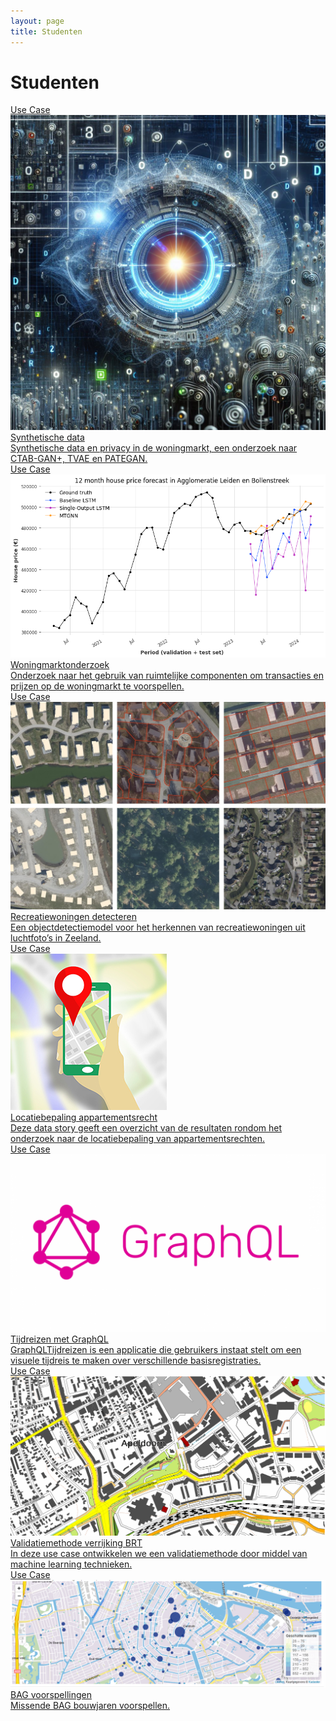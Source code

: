 ```yaml
---
layout: page
title: Studenten
---
```


# Studenten

<div class="cards-wrapper">

  <a href="/studenten/synthetischedata/synthetische_data">
   <div class="card">
      <div class="card-type">Use Case</div>
      <img class="card-image" src="/studenten/synthetischedata/synthetische_data.jpg" alt="Synthetische data">
      <div class="card-title">Synthetische data</div>
      <div class="card-description">Synthetische data en privacy in de woningmarkt, een onderzoek naar CTAB-GAN+, TVAE en PATEGAN.</div>
    </div>
  </a>
  
  <a href="/studenten/woningmarktonderzoek/onderzoek_woningmarkt">
   <div class="card">
      <div class="card-type">Use Case</div>
      <img class="card-image" src="/studenten/woningmarktonderzoek/onderzoek_woningmarkt.png" alt="Woningmarktonderzoek">
      <div class="card-title">Woningmarktonderzoek</div>
      <div class="card-description">Onderzoek naar het gebruik van ruimtelijke componenten om transacties en prijzen op de woningmarkt te voorspellen. </div>
    </div>
  </a>
  
  <a href="/studenten/recreatiewoningen/recreatiewoningen_detecteren">
   <div class="card">
      <div class="card-type">Use Case</div>
      <img class="card-image" src="/studenten/recreatiewoningen/recreatiewoningen_detecteren.png" alt="Recreatiewoningen detecteren">
      <div class="card-title">Recreatiewoningen detecteren</div>
      <div class="card-description">Een objectdetectiemodel voor het herkennen van recreatiewoningen uit luchtfoto’s in Zeeland. </div>
    </div>
  </a>
  
  <a href="/studenten/appartementsrecht/locatiebepaling_appartementsrecht">
    <div class="card">
      <div class="card-type">Use Case</div>
      <img class="card-image" src="/studenten/appartementsrecht/locatiebepaling_appartementsrecht.jpg" alt="Locatiebepaling appartementsrecht">
      <div class="card-title">Locatiebepaling appartementsrecht</div>
      <div class="card-description">Deze data story geeft een overzicht van de resultaten rondom het onderzoek naar de locatiebepaling van appartementsrechten.  </div>
    </div>
  </a>
  
  <a href="/studenten/graphqltijdreizen/graphql_tijdreizen">
    <div class="card">
      <div class="card-type">Use Case</div>
      <img class="card-image" src="/studenten/graphqltijdreizen/graphql_tijdreizen.png" alt="Tijdreizen met GraphQL">
      <div class="card-title">Tijdreizen met GraphQL</div>
      <div class="card-description">GraphQLTijdreizen is een applicatie die gebruikers instaat stelt om een visuele tijdreis te maken over verschillende basisregistraties.</div>
    </div>
  </a> 
  
  <a href="/studenten/validatiemethode/validatiemethode_verrijking_brt">
    <div class="card">
      <div class="card-type">Use Case</div>
      <img class="card-image" src="/studenten/validatiemethode/validatiemethode_verrijking_brt.png" alt="Validatiemethode verrijking BRT">
      <div class="card-title">Validatiemethode verrijking BRT</div>
      <div class="card-description">In deze use case ontwikkelen we een validatiemethode door middel van machine learning technieken.</div>
    </div>
  </a>
  
  <a href="/studenten/bagvoorspellingen/bag_voorspellingen">
    <div class="card">
      <div class="card-type">Use Case</div>
      <img class="card-image" src="/studenten/bagvoorspellingen/bag_voorspellingen.png" alt="BAG voorspellingen">
      <div class="card-title">BAG voorspellingen</div>
      <div class="card-description">Missende BAG bouwjaren voorspellen.</div>
  </a>

</div>
